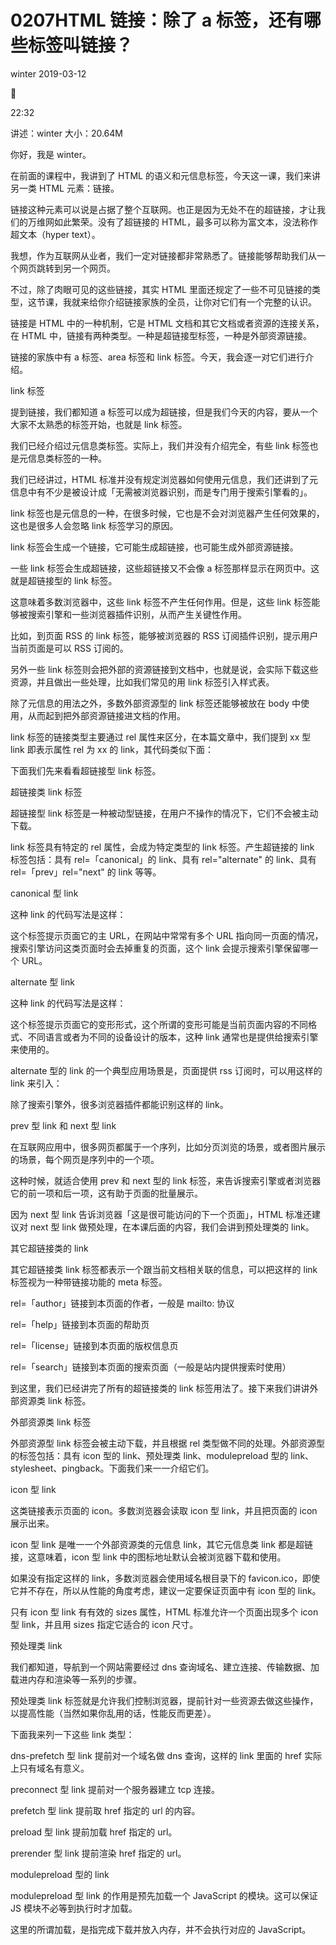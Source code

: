 # 0207HTML 链接：除了 a 标签，还有哪些标签叫链接？

winter 2019-03-12



22:32

讲述：winter 大小：20.64M

你好，我是 winter。

在前面的课程中，我讲到了 HTML 的语义和元信息标签，今天这一课，我们来讲另一类 HTML 元素：链接。

链接这种元素可以说是占据了整个互联网。也正是因为无处不在的超链接，才让我们的万维网如此繁荣。没有了超链接的 HTML，最多可以称为富文本，没法称作超文本（hyper text）。

我想，作为互联网从业者，我们一定对链接都非常熟悉了。链接能够帮助我们从一个网页跳转到另一个网页。

不过，除了肉眼可见的这些链接，其实 HTML 里面还规定了一些不可见链接的类型，这节课，我就来给你介绍链接家族的全员，让你对它们有一个完整的认识。

链接是 HTML 中的一种机制，它是 HTML 文档和其它文档或者资源的连接关系，在 HTML 中，链接有两种类型。一种是超链接型标签，一种是外部资源链接。

链接的家族中有 a 标签、area 标签和 link 标签。今天，我会逐一对它们进行介绍。

link 标签

提到链接，我们都知道 a 标签可以成为超链接，但是我们今天的内容，要从一个大家不太熟悉的标签开始，也就是 link 标签。

我们已经介绍过元信息类标签。实际上，我们并没有介绍完全，有些 link 标签也是元信息类标签的一种。

我们已经讲过，HTML 标准并没有规定浏览器如何使用元信息，我们还讲到了元信息中有不少是被设计成「无需被浏览器识别，而是专门用于搜索引擎看的」。

link 标签也是元信息的一种，在很多时候，它也是不会对浏览器产生任何效果的，这也是很多人会忽略 link 标签学习的原因。

link 标签会生成一个链接，它可能生成超链接，也可能生成外部资源链接。

一些 link 标签会生成超链接，这些超链接又不会像 a 标签那样显示在网页中。这就是超链接型的 link 标签。

这意味着多数浏览器中，这些 link 标签不产生任何作用。但是，这些 link 标签能够被搜索引擎和一些浏览器插件识别，从而产生关键性作用。

比如，到页面 RSS 的 link 标签，能够被浏览器的 RSS 订阅插件识别，提示用户当前页面是可以 RSS 订阅的。

另外一些 link 标签则会把外部的资源链接到文档中，也就是说，会实际下载这些资源，并且做出一些处理，比如我们常见的用 link 标签引入样式表。

除了元信息的用法之外，多数外部资源型的 link 标签还能够被放在 body 中使用，从而起到把外部资源链接进文档的作用。

link 标签的链接类型主要通过 rel 属性来区分，在本篇文章中，我们提到 xx 型 link 即表示属性 rel 为 xx 的 link，其代码类似下面：

<link rel="xx" ...>

下面我们先来看看超链接型 link 标签。

超链接类 link 标签

超链接型 link 标签是一种被动型链接，在用户不操作的情况下，它们不会被主动下载。

link 标签具有特定的 rel 属性，会成为特定类型的 link 标签。产生超链接的 link 标签包括：具有 rel=「canonical」的 link、具有 rel="alternate" 的 link、具有 rel=「prev」rel="next" 的 link 等等。

canonical 型 link

这种 link 的代码写法是这样：

<link rel="canonical" href="...">

这个标签提示页面它的主 URL，在网站中常常有多个 URL 指向同一页面的情况，搜索引擎访问这类页面时会去掉重复的页面，这个 link 会提示搜索引擎保留哪一个 URL。

alternate 型 link

这种 link 的代码写法是这样：

<link rel="alternate" href="...">

这个标签提示页面它的变形形式，这个所谓的变形可能是当前页面内容的不同格式、不同语言或者为不同的设备设计的版本，这种 link 通常也是提供给搜索引擎来使用的。

alternate 型的 link 的一个典型应用场景是，页面提供 rss 订阅时，可以用这样的 link 来引入：

<link rel="alternate" type="application/rss+xml" title="RSS" href="...">

除了搜索引擎外，很多浏览器插件都能识别这样的 link。

prev 型 link 和 next 型 link

在互联网应用中，很多网页都属于一个序列，比如分页浏览的场景，或者图片展示的场景，每个网页是序列中的一个项。

这种时候，就适合使用 prev 和 next 型的 link 标签，来告诉搜索引擎或者浏览器它的前一项和后一项，这有助于页面的批量展示。

因为 next 型 link 告诉浏览器「这是很可能访问的下一个页面」，HTML 标准还建议对 next 型 link 做预处理，在本课后面的内容，我们会讲到预处理类的 link。

其它超链接类的 link

其它超链接类 link 标签都表示一个跟当前文档相关联的信息，可以把这样的 link 标签视为一种带链接功能的 meta 标签。

rel=「author」链接到本页面的作者，一般是 mailto: 协议

rel=「help」链接到本页面的帮助页

rel=「license」链接到本页面的版权信息页

rel=「search」链接到本页面的搜索页面（一般是站内提供搜索时使用）

到这里，我们已经讲完了所有的超链接类的 link 标签用法了。接下来我们讲讲外部资源类 link 标签。

外部资源类 link 标签

外部资源型 link 标签会被主动下载，并且根据 rel 类型做不同的处理。外部资源型的标签包括：具有 icon 型的 link、预处理类 link、modulepreload 型的 link、stylesheet、pingback。下面我们来一一介绍它们。

icon 型 link

这类链接表示页面的 icon。多数浏览器会读取 icon 型 link，并且把页面的 icon 展示出来。

icon 型 link 是唯一一个外部资源类的元信息 link，其它元信息类 link 都是超链接，这意味着，icon 型 link 中的图标地址默认会被浏览器下载和使用。

如果没有指定这样的 link，多数浏览器会使用域名根目录下的 favicon.ico，即使它并不存在，所以从性能的角度考虑，建议一定要保证页面中有 icon 型的 link。

只有 icon 型 link 有有效的 sizes 属性，HTML 标准允许一个页面出现多个 icon 型 link，并且用 sizes 指定它适合的 icon 尺寸。

预处理类 link

我们都知道，导航到一个网站需要经过 dns 查询域名、建立连接、传输数据、加载进内存和渲染等一系列的步骤。

预处理类 link 标签就是允许我们控制浏览器，提前针对一些资源去做这些操作，以提高性能（当然如果你乱用的话，性能反而更差）。

下面我来列一下这些 link 类型：

dns-prefetch 型 link 提前对一个域名做 dns 查询，这样的 link 里面的 href 实际上只有域名有意义。

preconnect 型 link 提前对一个服务器建立 tcp 连接。

prefetch 型 link 提前取 href 指定的 url 的内容。

preload 型 link 提前加载 href 指定的 url。

prerender 型 link 提前渲染 href 指定的 url。

modulepreload 型的 link

modulepreload 型 link 的作用是预先加载一个 JavaScript 的模块。这可以保证 JS 模块不必等到执行时才加载。

这里的所谓加载，是指完成下载并放入内存，并不会执行对应的 JavaScript。

<link rel="modulepreload" href="app.js">

<link rel="modulepreload" href="helpers.js">

<link rel="modulepreload" href="irc.js">

<link rel="modulepreload" href="fog-machine.js">

<script type="module" src="app.js">

这个例子来自 HTML 标准，我们假设 app.js 中有 import「irc」和 import「fog-machine」, 而 irc.js 中有 import「helpers」。这段代码使用 moduleload 型 link 来预加载了四个 js 模块。

尽管，单独使用 script 标签引用 app.js 也可以正常工作，但是我们通过加入对四个 JS 文件的 link 标签，使得四个 JS 文件有机会被并行地下载，这样提高了性能。

stylesheet 型 link

样式表大概是所有人最熟悉的 link 标签用法了。它的样子是下面这样的。

<link rel="stylesheet" href="xxx.css" type="text/css">

基本用法是从一个 CSS 文件创建一个样式表。这里 type 属性可以没有，如果有，必须是 "text/css" 才会生效。

rel 前可以加上 alternate，成为 rel=「alternate stylesheet」，此时必须再指定 title 属性。

这样可以为页面创建一份变体样式，一些浏览器，如 Firefox 3.0，支持从浏览器菜单中切换这些样式，当然了，大部分浏览器不支持这个功能，所以仅仅从语义的角度了解一下这种用法即可。

pingback 型 link

这样的 link 表示本网页被引用时，应该使用的 pingback 地址，这个机制是一份独立的标准，遵守 pingback 协议的网站在引用本页面时，会向这个 pingback url 发送一个消息。

以上就是 link 标签的所有用法了。接下来我们来介绍一下最熟悉的 a 标签，当然了，也可能你学过了本节课以后，觉得自己其实也没那么熟悉。

a 标签

a 标签是「anchor」的缩写，它是锚点的意思，所谓锚点，实际上也是一种比喻的用法，古代船舶用锚来固定自己的位置，避免停泊时被海浪冲走，所以 anchor 标签的意思也是标识文档中的特定位置。

a 标签其实同时充当了链接和目标点的角色，当 a 标签有 href 属性时，它是链接，当它有 name 时，它是链接的目标。

具有 href 的 a 标签跟一些 link 一样，会产生超链接，也就是在用户不操作的情况下，它们不会被主动下载的被动型链接。

重点的内容是，a 标签也可以有 rel 属性，我们来简单了解一下，首先是跟 link 相同的一些 rel，包括下面的几种。

alternate

author

help

license

next

prev

search

这些跟 link 语义完全一致，不同的是，a 标签产生的链接是会实际显示在网页中的，而 link 标签仅仅是元信息。

除了这些之外，a 标签独有的 rel 类型：

tag 表示本网页所属的标签；

bookmark 到上级章节的链接。

a 标签还有一些辅助的 rel 类型，用于提示浏览器或者搜索引擎做一些处理：

nofollow 此链接不会被搜索引擎索引；

noopener 此链接打开的网页无法使用 opener 来获得当前页面的窗口；

noreferrer 此链接打开的网页无法使用 referrer 来获得当前页面的 url；

opener 打开的网页可以使用 window.opener 来访问当前页面的 window 对象，这是 a 标签的默认行为。

a 标签基本解决了在页面中插入文字型和整张图片超链接的需要，但是如果我们想要在图片的某个区域产生超链接，那么就要用到另一种标签了 ——area 标签。

area 标签

area 标签与 a 标签非常相似，不同的是，它不是文本型的链接，而是区域型的链接。

area 标签支持的 rel 与 a 完全一样，这里就不多说了。

area 是整个 html 规则中唯一支持非矩形热区的标签，它的 shape 属性支持三种类型。

圆形：circle 或者 circ，coords 支持三个值，分别表示中心点的 x,y 坐标和圆形半径 r。

矩形：rect 或者 rectangle，coords 支持两个值，分别表示两个对角顶点 x1，y1 和 x2，y2。

多边形：poly 或者 polygon，coords 至少包括 6 个值，表示多边形的各个顶点。

因为 area 设计的时间较早，所以不支持含有各种曲线的路径，但是它也是唯一一个支持了非矩形触发区域的元素，所以，对于一些效果而言，area 是必不可少的。

area 必须跟 img 和 map 标签配合使用。使用示例如下（例子来自 html 标准）。

<p>

 Please select a shape:

 <img src="shapes.png" usemap="#shapes"

      alt="Four shapes are available: a red hollow box, a green circle, a blue triangle, and a yellow four-pointed star.">

 <map name="shapes">

  <area shape=rect coords="50,50,100,100"> <!-- the hole in the red box -->

  <area shape=rect coords="25,25,125,125" href="red.html" alt="Red box.">

  <area shape=circle coords="200,75,50" href="green.html" alt="Green circle.">

  <area shape=poly coords="325,25,262,125,388,125" href="blue.html" alt="Blue triangle.">

  <area shape=poly coords="450,25,435,60,400,75,435,90,450,125,465,90,500,75,465,60"

        href="yellow.html" alt="Yellow star.">

 </map>

</p>

这个例子展示了在一张图片上画热区并且产生链接，分别使用了矩形、圆形和多边形三种 area。

结语

本节课我们介绍了几种链接类型。在 HTML 中，链接有两种类型。一种是超链接型标签，一种是外部资源链接。

我们逐次讲到了 link 标签、a 标签和 area 标签，link 标签一般用于看不见的链接，它可能产生超链接或者外部资源链接，a 和 area 一般用于页面上显示的链接，它们只能产生超链接。

最后，留给你一个思考问题，你的工作中，是使用过哪些类型的 link 标签的呢？

猜你喜欢

© 版权归极客邦科技所有，未经许可不得传播售卖。页面已增加防盗追踪，如有侵权极客邦将依法追究其法律责任。

大龙

由作者筛选后的优质留言将会公开显示，欢迎踊跃留言。

Command + Enter 发表

0/2000 字

提交留言

精选留言 (20)

心雨

有很多链接类型都没有用过，老师就这样点到为止我们也不知道能用来干什么，如果您能举例说平时哪些场景用哪些标签更好，这样就不会过目就忘，也容易理解记忆，在工作中也能有很大帮助，这样也能帮助我们买了课程的这些小伙伴省很多时间.

2019-03-15

cmyh

老师您好，我有几点困惑，望您能指点迷津

1. 基本数据类型存放于栈空间中，对象存放于堆空间中，堆空间在内存里的存放是以链表的形式吗，物理地址不连续，但是逻辑地址是连续的？

2. 声明一个基本数据类型，存放于栈空间，但是使用的时候，又把它进行一次对象的转化，例如：var a="1"，实际操作的时候它又创建了一个 String 对象，那么这个基本数据类型 a 字符串_去哪了，它就没有用了吗？

3.JavaScript 中的 null，是一个值还是一个地址，如果是值的话，那 null 是否有很多个，是地址的话，那说明 null 是指向一个唯一的一个地方？

4. 原型链中的 prototype 和__proto__，它们是指针吗，我认为它是指针，但是有前端小伙伴说它是一块连续的空间，每次声明一个变量都从 object 开始开辟一整套的空间，也就是说堆空间中可能会有很多的 object

5. 最后一个问题是 js 垃圾回收机制标记清除算法中，它说从根节点出发进行可达节点遍历标记，那么这个根节点是从什么地方开始呢？是从全局的 window 或者 global 出发吗？如果 null 是一个唯一的空间，那么清除一个对象其实是把对象的值指向这块空间吗？

2019-03-12

阿成

服了！

我能说我之前听都没听说过 area 和 map 标签吗...

真没想到小小链接竟然有这么多学问...

且不说用不用得到，对整个知识体系有了一定的认识和了解。

winter 老师的课从来都是点到为止，而不是把所有东西都告诉我们。我们有了方向，就不怕迷路，自然胸有成竹。

2019-03-12

